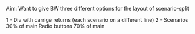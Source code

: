 Aim: Want to give BW three different options for the layout of scenario-split

1 - Div with carrige returns (each scenario on a different line)
2 - Scenarios 30% of main Radio buttons 70% of main